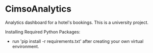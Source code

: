 # CimsoAnalytics
Analytics dashboard for a hotel's bookings. This is a university project.

Installing Required Python Packages:
- run 'pip install -r requirements.txt' after creating your own virtual environment.